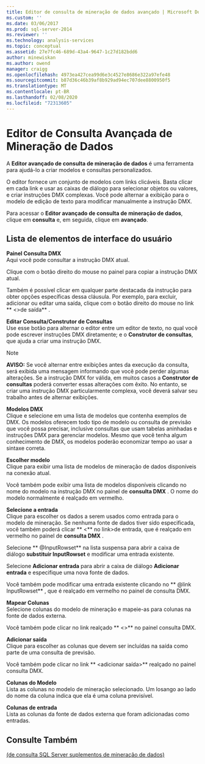 ```yaml
---
title: Editor de consulta de mineração de dados avançado | Microsoft Docs
ms.custom: ''
ms.date: 03/06/2017
ms.prod: sql-server-2014
ms.reviewer: ''
ms.technology: analysis-services
ms.topic: conceptual
ms.assetid: 27e7fc46-689d-43a4-9647-1c27d182bdd6
author: minewiskan
ms.author: owend
manager: craigg
ms.openlocfilehash: 4973ea427cea99d6e3c4527e8686e322a97efe48
ms.sourcegitcommit: b87d36c46b39af8b929ad94ec707dee8800950f5
ms.translationtype: MT
ms.contentlocale: pt-BR
ms.lasthandoff: 02/08/2020
ms.locfileid: "72313605"
---
```

# <a name="advanced-data-mining-query-editor"></a>Editor de Consulta Avançada de Mineração de Dados
  A **Editor avançado de consulta de mineração de dados** é uma ferramenta para ajudá-lo a criar modelos e consultas personalizados.  
  
 O editor fornece um conjunto de modelos com links clicáveis. Basta clicar em cada link e usar as caixas de diálogo para selecionar objetos ou valores, e criar instruções DMX complexas. Você pode alternar a exibição para o modelo de edição de texto para modificar manualmente a instrução DMX.  
  
 Para acessar o **Editor avançado de consulta de mineração de dados**, clique em **consulta** e, em seguida, clique em **avançado**.  
  
## <a name="uielement-list"></a>Lista de elementos de interface do usuário  
 **Painel Consulta DMX**  
 Aqui você pode consultar a instrução DMX atual.  
  
 Clique com o botão direito do mouse no painel para copiar a instrução DMX atual.  
  
 Também é possível clicar em qualquer parte destacada da instrução para obter opções específicas dessa cláusula. Por exemplo, para excluir, adicionar ou editar uma saída, clique com o botão direito do mouse no link ** \<>de saída** .  
  
 **Editar Consulta/Construtor de Consultas**  
 Use esse botão para alternar o editor entre um editor de texto, no qual você pode escrever instruções DMX diretamente; e o **Construtor de consultas**, que ajuda a criar uma instrução DMX.  
  
> [!NOTE]  
>  **AVISO:** Se você alternar entre exibições antes da execução da consulta, será exibida uma mensagem informando que você pode perder algumas alterações. Se a instrução DMX for válida, em muitos casos a **Construtor de consultas** poderá converter essas alterações com êxito. No entanto, se criar uma instrução DMX particularmente complexa, você deverá salvar seu trabalho antes de alternar exibições.  
  
 **Modelos DMX**  
 Clique e selecione em uma lista de modelos que contenha exemplos de DMX. Os modelos oferecem todo tipo de modelo ou consulta de previsão que você possa precisar, inclusive consultas que usam tabelas aninhadas e instruções DMX para gerenciar modelos. Mesmo que você tenha algum conhecimento de DMX, os modelos poderão economizar tempo ao usar a sintaxe correta.  
  
 **Escolher modelo**  
 Clique para exibir uma lista de modelos de mineração de dados disponíveis na conexão atual.  
  
 Você também pode exibir uma lista de modelos disponíveis clicando no nome do modelo na instrução DMX no painel de **consulta DMX** . O nome do modelo normalmente é realçado em vermelho.  
  
 **Selecione a entrada**  
 Clique para escolher os dados a serem usados como entrada para o modelo de mineração. Se nenhuma fonte de dados tiver sido especificada, você também poderá clicar ** \<** no link>de entrada, que é realçado em vermelho no painel de **consulta DMX** .  
  
 Selecione ** \@InputRowset** na lista suspensa para abrir a caixa de diálogo **substituir InputRowset** e modificar uma entrada existente.  
  
 Selecione **Adicionar entrada** para abrir a caixa de diálogo **Adicionar entrada** e especifique uma nova fonte de dados.  
  
 Você também pode modificar uma entrada existente clicando no ** \@link InputRowset** , que é realçado em vermelho no painel de consulta DMX.  
  
 **Mapear Colunas**  
 Selecione colunas do modelo de mineração e mapeie-as para colunas na fonte de dados externa.  
  
 Você também pode clicar no link realçado ** \<>** no painel consulta DMX.  
  
 **Adicionar saída**  
 Clique para escolher as colunas que devem ser incluídas na saída como parte de uma consulta de previsão.  
  
 Você também pode clicar no link ** \<adicionar saída>** realçado no painel consulta DMX.  
  
 **Colunas do Modelo**  
 Lista as colunas no modelo de mineração selecionado. Um losango ao lado do nome da coluna indica que ela é uma coluna previsível.  
  
 **Colunas de entrada**  
 Lista as colunas da fonte de dados externa que foram adicionadas como entradas.  
  
## <a name="see-also"></a>Consulte Também  
 [&#40;de consulta SQL Server suplementos de mineração de dados&#41;](query-sql-server-data-mining-add-ins.md)  
  
  
